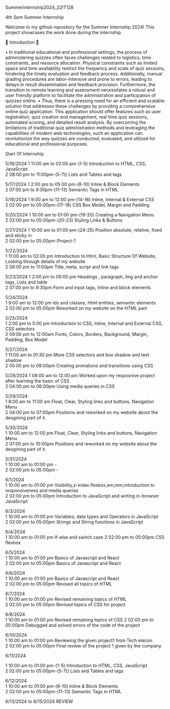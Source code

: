 Summerinternship2024_22IT128

4th Sem Summer Internship


Welcome to my github repository for the Summer Internship 2024!
This project showcases the work done during the internship.

🚀 Introduction 🚀

• In traditional educational and professional settings, the process of administering 
quizzes often faces challenges related to logistics, time constraints, and resource 
allocation. Physical constraints such as limited space and time availability restrict the 
frequency and scale of quiz sessions, hindering the timely evaluation and feedback 
process. Additionally, manual grading procedures are labor-intensive and prone to 
errors, leading to delays in result dissemination and feedback provision. Furthermore, 
the transition to remote learning and assessment necessitates a robust and user
friendly platform to facilitate the administration and participation of quizzes online. 
• Thus, there is a pressing need for an efficient and scalable solution that addresses these 
challenges by providing a comprehensive online quiz application. This application 
should offer features such as user registration, quiz creation and management, real
time quiz sessions, automated scoring, and detailed result analysis. By overcoming 
the limitations of traditional quiz administration methods and leveraging the 
capabilities of modern web technologies, such an application can revolutionize the 
way quizzes are conducted, evaluated, and utilized for educational and professional 
purposes.


Start Of Internship

5/16/2024
1	11:00 am to 02:00 pm-(1-5) Introduction to HTML, CSS, JavaScript 		
2	08:00 pm to 11:00pm-(5-7))  Lists and Tables and tags 		
				
5/17/2024
1	2:00 pm to 05:00 pm-(8-10) Inline & Block Elements 		
2	07:00 pm to 9:30pm-(11-13) Semantic Tags in HTML 		
				
5/18/2024
1	9:00 am to 12:00 pm-(14-16)   Inline, Internal & External CSS 		
2	02:00 pm to 05:00pm-(17-18)  CSS Box Model, Margin and Padding 			
				
5/20/2024
1	10:00 am to 01:00 pm-(19-20)  Creating a Navigation Menu 						
2	02:00 pm to 05:00pm-(20-23) Styling Links & Buttons 		
				
5/21/2024
1	10:00 am to 01:00 pm-(24-25) Position absolute, relative, fixed and sticky in		
2	02:00 pm to 05:00pm-Project-1 		
				
5/22/2024	
1	11:00 am to 02:00 pm	Introduction to Html, Basic Structure Of Website,  Looking through details of my website	
2	08:00 pm to 11:00pm	Title, meta, script and link tags	
				
5/23/2024
1	2:00 pm to 05:00 pm	Headings , paragraph, Img and anchor tags, Lists and table	
2	07:00 pm to 9:30pm	Form and input tags, Inline and block elements	
				
5/24/2024	
1	9:00 am to 12:00 pm	Ids and classes, Html entities, semantic elements	
2	02:00 pm to 05:00pm	Reworked on my website on the HTML part	
				
5/25/2024	
1	2:00 pm to 5:00 pm	Introduction to CSS, Inline, Internal and External CSS, CSS selectors	
2	09:00 pm to 12:00am	Fonts, Colors, Borders, Background, Margin, Padding, Box Model	
						
5/27/2024	
1	11:00 am to 01:30 pm	More CSS selectors and box shadow and text shadow	
2	05:00 pm to 08:00pm	Creating animations and transitions using CSS	
				
5/28/2024
1	08:00 am to 12:00 pm	Worked upon my resposnive project after learning the basic of CSS	
2	04:00 pm to 06:00pm	Using media queries in CSS	
				
5/29/2024	
1	8:00 am to 11:00 am	Float, Clear, Styling links and buttons, Navigation Menu	
2	04:00 pm to 07:00pm	Positions and reworked on my website about the desgining part of it.	
				
5/30/2024	
1	10:00 am to 12:00 pm	Float, Clear, Styling links and buttons, Navigation Menu	
2	07:00 pm to 10:00pm	Positions and reworked on my website about the desgining part of it.	
				
5/31/2024	
1	10:00 am to 01:00 pm	-	
2	02:00 pm to 05:00pm	-	
				
6/1/2024	
1	10:00 am to 01:00 pm	Visibility,z-index.flexbox,em,rem,introduction to responsiveness and media queries	
2	02:00 pm to 05:00pm	Introduction to JavaScript and writing in-browser JavaScript	
				
6/3/2024	
1	10:00 am to 01:00 pm	Variables, data types and Operators in JavaScript	
2	02:00 pm to 05:00pm	Strings and String functions in JavaScript	
				
6/4/2024	
1	10:00 am to 01:00 pm	If-else and switch case	
2	02:00 pm to 05:00pm	CSS flexbox	
				
6/5/2024	
1	10:00 am to 01:00 pm	Basics of Javascript and React	
2	02:00 pm to 05:00pm	Basics of Javascript and React	
				
6/6/2024	
1	10:00 am to 01:00 pm	Basics of Javascript and React	
2	02:00 pm to 05:00pm	Revised all topics of HTML	
				
6/7/2024	
1	10:00 am to 01:00 pm	Revised remaining topics of HTML		
2	02:00 pm to 05:00pm	Revised topics of CSS for project 	
				
6/8/2024	
1	10:00 am to 01:00 pm	Revised remaining topics of CSS	
2	02:00 pm to 05:00pm	Debugged and solved errors of the code of the project	
				
6/10/2024	
1	10:00 am to 01:00 pm	Reviewing the given project1 from Tech elecon	
2	02:00 pm to 05:00pm	Final review of the project 1 given by the company	
				
6/11/2024

1	10:00 am to 01:00 pm-(1-5) Introduction to HTML, CSS, JavaScript 		
2	02:00 pm to 05:00pm-(5-7))  Lists and Tables and tags 		
				
6/12/2024	
1	10:00 am to 01:00 pm-(8-10) Inline & Block Elements		
2	02:00 pm to 05:00pm-(11-13) Semantic Tags in HTML 		
				
6/13/2024 to 6/15/2024 REVIEW 	
